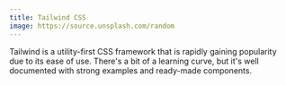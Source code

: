 ```yaml
---
title: Tailwind CSS
image: https://source.unsplash.com/random
---
```


Tailwind is a utility-first CSS framework that is rapidly gaining popularity due to its ease of use. There's a bit of a learning curve, but it's well documented with strong examples and ready-made components.   